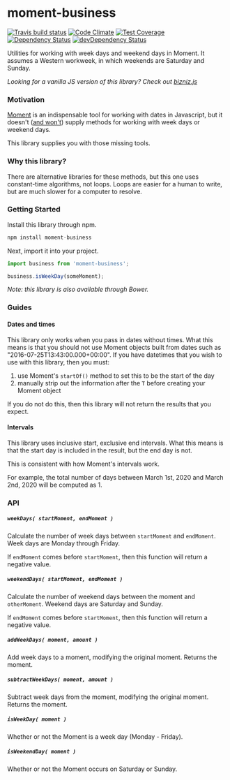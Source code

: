 # moment-business
[![Travis build status](http://img.shields.io/travis/jmeas/moment-business.svg?style=flat)](https://travis-ci.org/jmeas/moment-business)
[![Code Climate](https://codeclimate.com/github/jmeas/moment-business/badges/gpa.svg)](https://codeclimate.com/github/jmeas/moment-business)
[![Test Coverage](https://codeclimate.com/github/jmeas/moment-business/badges/coverage.svg)](https://codeclimate.com/github/jmeas/moment-business)
[![Dependency Status](https://david-dm.org/jmeas/moment-business.svg)](https://david-dm.org/jmeas/moment-business)
[![devDependency Status](https://david-dm.org/jmeas/moment-business/dev-status.svg)](https://david-dm.org/jmeas/moment-business#info=devDependencies)

Utilities for working with week days and weekend days in Moment. It assumes a Western
workweek, in which weekends are Saturday and Sunday.

*Looking for a vanilla JS version of this library? Check out
[bizniz.js](https://github.com/jmeas/bizniz.js)*

### Motivation

[Moment](http://momentjs.com/) is an indispensable tool for working with dates in Javascript, but it
doesn't ([and won't](https://github.com/moment/moment/issues/1947#issuecomment-269811073)) supply methods for working with week days or weekend days.

This library supplies you with those missing tools.

### Why this library?

There are alternative libraries for these methods, but this one uses constant-time algorithms, not loops.
Loops are easier for a human to write, but are much slower for a computer to resolve.

### Getting Started

Install this library through npm.

```js
npm install moment-business
```

Next, import it into your project.

```js
import business from 'moment-business';

business.isWeekDay(someMoment);
```

*Note: this library is also available through Bower.*

### Guides

#### Dates and times

This library only works when you pass in dates without times. What this means is
that you should not use Moment objects built from dates such as
"2016-07-25T13:43:00.000+00:00". If you have datetimes that you wish to use with
this library, then you must:

1. use Moment's `startOf()` method to set this to be the start of the day
2. manually strip out the information after the `T` before creating your Moment
  object

If you do not do this, then this library will not return the results that you
expect.

#### Intervals

This library uses inclusive start, exclusive end intervals. What this means is
that the start day is included in the result, but the end day is not.

This is consistent with how Moment's intervals work.

For example, the total number of days between March 1st, 2020 and March 2nd,
2020 will be computed as 1.

### API

##### `weekDays( startMoment, endMoment )`

Calculate the number of week days between `startMoment` and `endMoment`. Week days are Monday through Friday.

If `endMoment` comes before `startMoment`, then this function will return a negative value.

##### `weekendDays( startMoment, endMoment )`

Calculate the number of weekend days between the moment and `otherMoment`. Weekend days are Saturday and Sunday.

If `endMoment` comes before `startMoment`, then this function will return a negative value.

##### `addWeekDays( moment, amount )`

Add week days to a moment, modifying the original moment. Returns the moment.

##### `subtractWeekDays( moment, amount )`

Subtract week days from the moment, modifying the original moment. Returns the moment.

##### `isWeekDay( moment )`

Whether or not the Moment is a week day (Monday - Friday).

##### `isWeekendDay( moment )`

Whether or not the Moment occurs on Saturday or Sunday.
